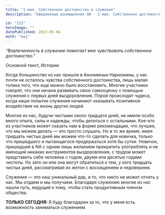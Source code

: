 ```yaml
---
title: "1 мая. Собственное достоинство и служение"
description: "Ежедневные размышления АН - 1 мая. Собственное достоинство и служение"

id: "122"
heroImage: ""
datePublished: 2023-05-04
moth: "maj"
---
```


_“Вовлеченность в служение помогает мне чувствовать собственное достоинство.”_

Основной текст, Истории

Когда большинство из нас пришли в Анонимные Наркоманы, у нас почти не осталось
чувства собственного достоинства, лишь малая толика того, что еще можно было
восстановить. Многие участники говорят, что они начали развивать свою
самооценку с помощью служения с первых дней выздоровления. Порой происходят
чудеса, когда наши попытки служения начинают оказывать позитивное воздействие
на жизнь других людей.

Многие из нас, будучи чистыми около тридцати дней, не имели особо много опыта,
силы и надежды, чтобы делиться с остальными. Кое-кто из участников может
сказать нам в форме рекомендации, что лучшее, что мы можем делать — это просто
слушать. Но в то же время, имея тридцать чистых дней мы можем что-то сделать
для новичка, только что пришедшего и пытающегося продержаться хотя бы сутки.
Новичок, пришедший в NA с одним лишь желанием прекратить употреблять и не
имеющий никаких инструментов выздоровления, с трудом может представить себе
человека с годом, двумя или десятью годами чистоты. Но зато он или она могут
обратиться к тем, у кого тридцать чистых дней, рассматривая их жетон с
восхищением и недоверием.

Служение — это наш уникальный дар, и то, что никто не может отнять у нас. Мы
отдаем и мы получаем. Благодаря служению многие из нас нашли путь, ведущий к
тому, чтобы стать продуктивным членом общества.

**ТОЛЬКО СЕГОДНЯ:** Я буду благодарен за то, что у меня есть возможность
заниматься служением.
